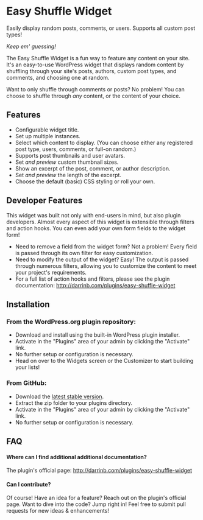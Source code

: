 # Easy Shuffle Widget

Easily display random posts, comments, or users.  Supports all custom post types!

_Keep em' guessing!_

The Easy Shuffle Widget is a fun way to feature any content on your site.  It's an easy-to-use WordPress widget that displays random content by shuffling through your site's posts, authors, custom post types, and comments, and choosing one at random.

Want to only shuffle through comments or posts?  No problem!  You can choose to shuffle through _any_ content, or the content of your choice.

## Features

* Configurable widget title.
* Set up multiple instances.
* Select which content to display.  (You can choose either any registered post type, users, comments, or full-on random.)
* Supports post thumbnails and user avatars.
* Set _and preview_ custom thumbnail sizes.
* Show an excerpt of the post, comment, or author description.
* Set _and preview_ the length of the excerpt.
* Choose the default (basic) CSS styling or roll your own.

## Developer Features

This widget was built not only with end-users in mind, but also plugin developers.  Almost every aspect of this widget is extensible through filters and action hooks.  You can even add your own form fields to the widget form!

* Need to remove a field from the widget form?  Not a problem!  Every field is passed through its own filter for easy customization.
* Need to modify the output of the widget?  Easy!  The output is passed through numerous filters, allowing you to customize the content to meet your project's requirements.
* For a full list of action hooks and filters, please see the plugin documentation: http://darrinb.com/plugins/easy-shuffle-widget


## Installation

### From the WordPress.org plugin repository:

* Download and install using the built-in WordPress plugin installer.
* Activate in the "Plugins" area of your admin by clicking the "Activate" link.
* No further setup or configuration is necessary.
* Head on over to the Widgets screen or the Customizer to start building your lists!

### From GitHub:

* Download the [latest stable version](https://github.com/dboutote/Easy-Shuffle-Widget/archive/master.zip).
* Extract the zip folder to your plugins directory.
* Activate in the "Plugins" area of your admin by clicking the "Activate" link.
* No further setup or configuration is necessary.

## FAQ

#### Where can I find additional additional documentation?

The plugin's official page: http://darrinb.com/plugins/easy-shuffle-widget

#### Can I contribute?

Of course! Have an idea for a feature?  Reach out on the plugin's official page.  Want to dive into  the code?  Jump right in!  Feel free to submit pull requests for new ideas & enhancements!

